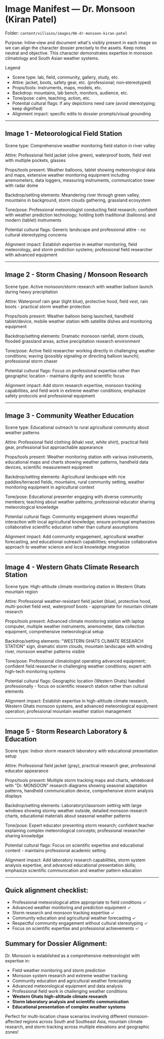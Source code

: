 # Image Manifest — Dr. Monsoon (Kiran Patel)

Folder: `content/villains/images/06-dr-monsoon-kiran-patel`

Purpose: Inline‑view and document what's visibly present in each image so we can align the character dossier precisely to the assets. Keep notes neutral and objective. This character demonstrates expertise in monsoon climatology and South Asian weather systems.

Legend
- Scene type: lab, field, community, gallery, study, etc.
- Attire: jacket, boots, safety gear, etc. (professional; non‑stereotyped)
- Props/tools: instruments, maps, models, etc.
- Backdrop: mountains, lab bench, monitors, audience, etc.
- Tone/pose: calm, teaching, action, etc.
- Potential cultural flags: if any depictions need care (avoid stereotyping; keep dignified)
- Alignment impact: specific edits to dossier prompts/visual grounding

---

## Image 1 - Meteorological Field Station

Scene type: Comprehensive weather monitoring field station in river valley

Attire: Professional field jacket (olive green), waterproof boots, field vest with multiple pockets, glasses

Props/tools present: Weather balloons, tablet showing meteorological data and maps, extensive weather monitoring equipment including anemometers, data loggers, measuring instruments, communication tower with radar dome

Backdrop/setting elements: Meandering river through green valley, mountains in background, storm clouds gathering, grassland ecosystem

Tone/pose: Professional meteorologist conducting field research; confident with weather prediction technology; holding both traditional (balloons) and modern (tablet) instruments

Potential cultural flags: Generic landscape and professional attire - no cultural stereotyping concerns

Alignment impact: Establish expertise in weather monitoring, field meteorology, and storm prediction systems; professional field researcher with advanced equipment

---

## Image 2 - Storm Chasing / Monsoon Research

Scene type: Active monsoon/storm research with weather balloon launch during heavy precipitation

Attire: Waterproof rain gear (light blue), protective hood, field vest, rain boots - practical storm weather protection

Props/tools present: Weather balloon being launched, handheld tablet/device, mobile weather station with satellite dishes and monitoring equipment

Backdrop/setting elements: Dramatic monsoon rainfall, storm clouds, flooded grassland areas, active precipitation research environment

Tone/pose: Active field researcher working directly in challenging weather conditions; waving (possibly signaling or directing balloon launch); professional storm chaser

Potential cultural flags: Focus on professional expertise rather than geographic location - maintains dignity and scientific focus

Alignment impact: Add storm research expertise, monsoon tracking capabilities, and field work in extreme weather conditions; emphasize safety protocols and professional equipment

---

## Image 3 - Community Weather Education

Scene type: Educational outreach to rural agricultural community about weather patterns

Attire: Professional field clothing (khaki vest, white shirt), practical field gear, professional but approachable appearance

Props/tools present: Weather monitoring station with various instruments, educational maps and charts showing weather patterns, handheld data devices, scientific measurement equipment

Backdrop/setting elements: Agricultural landscape with rice paddies/terraced fields, mountains, rural community setting, weather monitoring equipment in agricultural context

Tone/pose: Educational presenter engaging with diverse community members; teaching about weather patterns; professional educator sharing meteorological knowledge

Potential cultural flags: Community engagement shows respectful interaction with local agricultural knowledge; ensure portrayal emphasizes collaborative scientific education rather than cultural assumptions

Alignment impact: Add community engagement, agricultural weather forecasting, and educational outreach capabilities; emphasize collaborative approach to weather science and local knowledge integration

---

## Image 4 - Western Ghats Climate Research Station

Scene type: High-altitude climate monitoring station in Western Ghats mountain region

Attire: Professional weather-resistant field jacket (blue), protective hood, multi-pocket field vest, waterproof boots - appropriate for mountain climate research

Props/tools present: Advanced climate monitoring station with laptop computer, multiple weather instruments, anemometer, data collection equipment, comprehensive meteorological setup

Backdrop/setting elements: "WESTERN GHATS CLIMATE RESEARCH STATION" sign, dramatic storm clouds, mountain landscape with winding river, monsoon weather patterns visible

Tone/pose: Professional climatologist operating advanced equipment; confident field researcher in challenging weather conditions; expert with high-tech monitoring systems

Potential cultural flags: Geographic location (Western Ghats) handled professionally - focus on scientific research station rather than cultural elements

Alignment impact: Establish expertise in high-altitude climate research, Western Ghats monsoon systems, and advanced meteorological equipment operation; professional mountain weather station management

---

## Image 5 - Storm Research Laboratory & Education

Scene type: Indoor storm research laboratory with educational presentation setup

Attire: Professional field jacket (gray), practical research gear, professional educator appearance

Props/tools present: Multiple storm tracking maps and charts, whiteboard with "Dr. MONSOON" research diagrams showing seasonal adaptation patterns, handheld communication device, comprehensive storm analysis displays

Backdrop/setting elements: Laboratory/classroom setting with large windows showing stormy weather outside, detailed monsoon research charts, educational materials about seasonal weather patterns

Tone/pose: Expert educator presenting storm research; confident teacher explaining complex meteorological concepts; professional researcher sharing knowledge

Potential cultural flags: Focus on scientific expertise and educational content - maintains professional academic setting

Alignment impact: Add laboratory research capabilities, storm system analysis expertise, and advanced educational presentation skills; emphasize scientific communication and weather pattern education

---

## Quick alignment checklist:
- Professional meteorological attire appropriate to field conditions ✓
- Advanced weather monitoring and prediction equipment ✓
- Storm research and monsoon tracking expertise ✓ 
- Community education and agricultural weather forecasting ✓
- Respectful community engagement without cultural stereotyping ✓
- Focus on scientific expertise and professional achievements ✓

## Summary for Dossier Alignment:
Dr. Monsoon is established as a comprehensive meteorologist with expertise in:
- Field weather monitoring and storm prediction
- Monsoon system research and extreme weather tracking  
- Community education and agricultural weather forecasting
- Advanced meteorological equipment and data analysis
- Professional field work in challenging weather conditions
- **Western Ghats high-altitude climate research**
- **Storm laboratory analysis and scientific communication**
- **Educational presentation of complex weather systems**

Perfect for multi-location chase scenarios involving different monsoon-affected regions across South and Southeast Asia, mountain climate research, and storm tracking across multiple elevations and geographic zones!